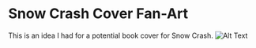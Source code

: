 # Snow Crash Cover Fan-Art
This is an idea I had for a potential book cover for Snow Crash.
![Alt Text](SnowCrashCoverl.png)
